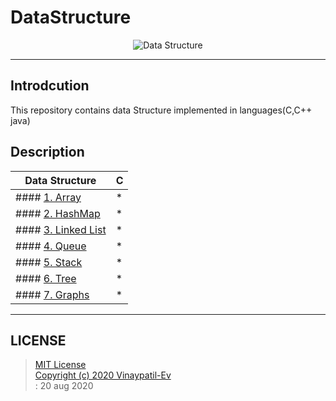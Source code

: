 # DataStructure
<p align="center">
<img src="https://github.com/Vinaypatil-Ev/vinEv_DataStructure/blob/master/Documents/img/data_strucuture1.png" alt="Data Structure">
</p>

----------------------------------------------------------------------------------
## Introdcution
This repository contains data Structure implemented in languages(C,C++ java)</br>

## Description


|Data Structure|C|
|----------------------|--|
|#### [1. Array](Array)|*|
|#### [2. HashMap](HashMap)|*|
|#### [3. Linked List](LinkedList)|*|
|#### [4. Queue](Queue)|*|
|#### [5. Stack](Stack)|*|
|#### [6. Tree](Tree)|*|
|#### [7. Graphs](Graphs)|*|



------------------------------------------------------------------------------------

## LICENSE
> [MIT License](LICENSE)</br>[Copyright (c) 2020 Vinaypatil-Ev](LICENSE)</br>: 20 aug 2020